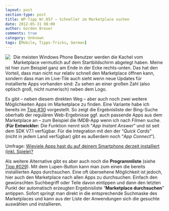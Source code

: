 ```yaml
---
layout: post
section-type: post
title: WP-Tipp Nr.057 – Schneller im Marketplace suchen
date: 2012-05-31 08:00
author: Gordon Breuer
comments: true
category: Unknown
tags: [Mobile, Tipps-Tricks, German]
---
```

<p><img style="margin: 0px 10px 10px 0px; display: inline; float: left" align="left" src="http://anheledirwp.blob.core.windows.net/wordpress/2012/05/bedienungmg.png" /></p>  <p>Die meisten Windows Phone Benutzer werden die Kachel vom Marketplace vermutlich auf dem Startbildschirm abgelegt haben. Meine ist hier zum Beispiel ganz am Ende in der Ecke rechts-unten. Das hat den Vorteil, dass man nicht nur relativ schnell den Marketplace öffnen kann, sondern dass man im Live-Tile auch sieht wenn neue Updates für installierte Apps vorhanden sind: Zu sehen an einer großen Zahl (also optisch groß, nicht numerisch) neben dem Logo.</p>  <p>Es gibt – neben diesem direkten Weg – aber auch noch zwei weitere Möglichkeiten Apps im Marketplace zu finden. Eine Variante habe ich bereits im <a href="/post/2011/10/14/WP-Tipp-030-&ndash;-bing-findet-mehr-als-nur-Websites.aspx">Tipp #30</a> vorgestellt. So zeigt die Ergebnisliste der Bing-Suche oberhalb der regulären Web-Ergebnisse ggf. auch passende Apps aus dem Marketplace an – zum Beispiel die IMDB-App wenn ich nach Filmen suche.     <br />(<strong>Für Entwickler:</strong> Die Funktion nennt sich “<em>App Instant Answer</em>” und ist seit dem SDK V7.1 verfügbar. Für die Integration mit den der “<em>Quick Cards</em>” (nicht in jedem Land verfügbar) gibt es außerdem noch “<em>App Connect</em>”).</p> <script type="text/javascript" charset="utf-8" src="http://static.polldaddy.com/p/6275247.js"></script><noscript>   <p>Umfrage: <a href="http://polldaddy.com/poll/6275247/">Wieviele Apps hast du auf deinem Smartphone derzeit installiert (inkl. Spiele)?</a></p> </noscript>  <p>Als weitere Alternative gibt es aber auch noch die <strong>Programmliste</strong> (siehe <a href="/post/2011/10/13/WP-Tipp-029-&ndash;-Viele-Kleinigkeiten-die-das-Gesamtbild-abrunden.aspx">Tipp #029</a>). Mit dem Lupen-Button kann man zum einen die bereits installierten Apps durchsuchen. Eine oft übersehene Möglichkeit ist jedoch, hier auch den Marketplace nach allen Apps zu durchsuchen: Einfach den gewünschten Suchbegriff oder Teile davon eintippen und dann den letzten Punkt der automatisch erzeugten Ergebnisliste “<strong>Marketplace durchsuchen</strong>” antippen. Sofort springt man direkt in die entsprechende Suchmaske des Marketplaces und kann aus der Liste der Anwendungen sich die gesuchte auswählen und installieren.</p>
